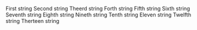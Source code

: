 First string
Second string
Theerd string
Forth string
Fifth string
Sixth string
Seventh string
Eighth string
Nineth string
Tenth string
Eleven string
Twelfth string
Therteen string